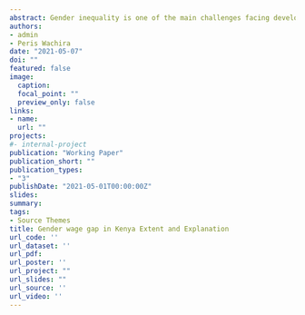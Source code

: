 ```yaml
---
abstract: Gender inequality is one of the main challenges facing developing and developed countries, Kenya included. This is acknowledged by the development community, and it is anchored in goal five of Sustainable Development Goals (SDGs), which aims at reducing poverty by promoting gender equality and empowering women. In Kenya, it has been acknowledged by the development of  guidelines on how to address gender inequality in Kenya’s Constitution, amendment of the two third gender rule bill of 2018 and establishment of semi-autonomous government agencies like Women Enterprise Fund (WEF). However, despite massive progress in education and economic policy, women tend to earn less compared to men for equal work. In Kenya, women earn less than their men counterparts with as much as 35 percent. Despite several studies, the extent and driver of the gender wage gap remains a contentious issue. The question being; whether the gender wage gap emanates from human capital and other factors being unequally distributed, or it is due to discrimination. The current study uses household survey data in 2005 and 2015 to investigate the extent and drivers of the gender wage gap in Kenya. The study utilized the recentered Influence Function (RIF) regression and an extension of the Oaxaca-Blinder decomposition method to estimate how changes in the distribution of human capital and institutional factors affect the gender wage gap. The study found that, between 2005 and 2015, the gender wage gap increased in Kenya. Moreover, discrimination seems to be the key driver of the gender wage gap at lower quantiles. In comparison, differences in employees’ characteristics are significant drivers of the gender wage gap in the upper(higher) quantiles. The study recommends a policies that increases human capital investment by women and wage transparency in Kenya.
authors:
- admin
- Peris Wachira
date: "2021-05-07"
doi: ""
featured: false
image:
  caption: 
  focal_point: ""
  preview_only: false
links:
- name: 
  url: ""
projects:
#- internal-project
publication: "Working Paper"
publication_short: ""
publication_types: 
- "3"
publishDate: "2021-05-01T00:00:00Z"
slides: 
summary: 
tags: 
- Source Themes
title: Gender wage gap in Kenya Extent and Explanation
url_code: ''
url_dataset: ''
url_pdf: 
url_poster: ''
url_project: ""
url_slides: ""
url_source: ''
url_video: ''
---
```

